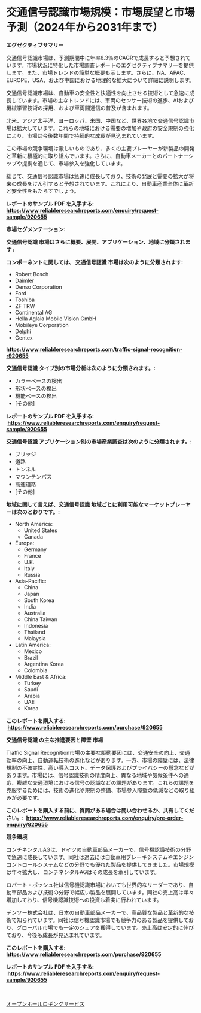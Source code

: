 <p><h1>交通信号認識市場規模：市場展望と市場予測（2024年から2031年まで）</h1></p><p><strong>エグゼクティブサマリー</strong></p>
<p><p>交通信号認識市場は、予測期間中に年率8.3％のCAGRで成長すると予想されています。市場状況に特化した市場調査レポートのエグゼクティブサマリーを提供します。また、市場トレンドの簡単な概要も示します。さらに、NA、APAC、EUROPE、USA、および中国における地理的な拡大について詳細に説明します。</p><p>交通信号認識市場は、自動車の安全性と快適性を向上させる技術として急速に成長しています。市場の主なトレンドには、車両のセンサー技術の進歩、AIおよび機械学習技術の採用、および車両間通信の普及が含まれます。</p><p>北米、アジア太平洋、ヨーロッパ、米国、中国など、世界各地で交通信号認識市場は拡大しています。これらの地域における需要の増加や政府の安全規制の強化により、市場は今後数年間で持続的な成長が見込まれています。</p><p>この市場の競争環境は激しいものであり、多くの主要プレーヤーが新製品の開発と革新に積極的に取り組んでいます。さらに、自動車メーカーとのパートナーシップや提携を通じて、市場参入を強化しています。</p><p>総じて、交通信号認識市場は急速に成長しており、技術の発展と需要の拡大が将来の成長をけん引すると予想されています。これにより、自動車産業全体に革新と安全性をもたらすでしょう。</p></p>
<p><strong>レポートのサンプル PDF を入手する: <a href="https://www.reliableresearchreports.com/enquiry/request-sample/920655">https://www.reliableresearchreports.com/enquiry/request-sample/920655</a></strong></p>
<p><strong>市場セグメンテーション:</strong></p>
<p><strong> 交通信号認識 市場はさらに概要、展開、アプリケーション、地域に分類されます :</strong></p>
<p><strong>コンポーネントに関しては、 交通信号認識 市場は次のように分類されます: &nbsp;</strong></p>
<p><ul><li>Robert Bosch</li><li>Daimler</li><li>Denso Corporation</li><li>Ford</li><li>Toshiba</li><li>ZF TRW</li><li>Continental AG</li><li>Hella Aglaia Mobile Vision GmbH</li><li>Mobileye Corporation</li><li>Delphi</li><li>Gentex</li></ul></p>
<p><strong><a href="https://www.reliableresearchreports.com/traffic-signal-recognition-r920655">https://www.reliableresearchreports.com/traffic-signal-recognition-r920655</a></strong></p>
<p><strong> 交通信号認識 タイプ別の市場分析は次のように分類されます。:</strong></p>
<p><ul><li>カラーベースの検出</li><li>形状ベースの検出</li><li>機能ベースの検出</li><li>[その他]</li></ul></p>
<p><strong>レポートのサンプル PDF を入手する: &nbsp;<a href="https://www.reliableresearchreports.com/enquiry/request-sample/920655">https://www.reliableresearchreports.com/enquiry/request-sample/920655</a></strong></p>
<p><strong> 交通信号認識 アプリケーション別の市場産業調査は次のように分類されます。:</strong></p>
<p><ul><li>ブリッジ</li><li>道路</li><li>トンネル</li><li>マウンテンパス</li><li>高速道路</li><li>[その他]</li></ul></p>
<p><strong>地域に関して言えば、交通信号認識 地域ごとに利用可能なマーケットプレーヤーは次のとおりです。:</strong></p>
<p><ul>
    <li>
        North America:
        <ul>
            <li>United States</li>
            <li>Canada</li>
        </ul>
    </li>
    <li>
        Europe:
        <ul>
            <li>Germany</li>
            <li>France</li>
            <li>U.K.</li>
            <li>Italy</li>
            <li>Russia</li>
        </ul>
    </li>
    <li>
        Asia-Pacific:
        <ul>
            <li>China</li>
            <li>Japan</li>
            <li>South Korea</li>
            <li>India</li>
            <li>Australia</li>
            <li>China Taiwan</li>
            <li>Indonesia</li>
            <li>Thailand</li>
            <li>Malaysia</li>
        </ul>
    </li>
    <li>
        Latin America:
        <ul>
            <li>Mexico</li>
            <li>Brazil</li>
            <li>Argentina Korea</li>
            <li>Colombia</li>
        </ul>
    </li>
    <li>
        Middle East & Africa:
        <ul>
            <li>Turkey</li>
            <li>Saudi</li>
            <li>Arabia</li>
            <li>UAE</li>
            <li>Korea</li>
        </ul>
    </li>
    </ul></p>
<p><strong>このレポートを購入する: &nbsp;<a href="https://www.reliableresearchreports.com/purchase/920655">https://www.reliableresearchreports.com/purchase/920655</a></strong></p>
<p><strong>交通信号認識 の主な推進要因と障壁 市場</strong></p>
<p><p>Traffic Signal Recognition市場の主要な駆動要因には、交通安全の向上、交通効率の向上、自動運転技術の進化などがあります。一方、市場の障壁には、法律規制の不確実性、高い導入コスト、データ保護およびプライバシーの懸念などがあります。市場には、信号認識技術の精度向上、異なる地域や気候条件への適応、複雑な交通環境における信号の認識などの課題があります。これらの課題を克服するためには、技術の進化や規制の整備、市場参入障壁の低減などの取り組みが必要です。</p></p>
<p><strong>このレポートを購入する前に、質問がある場合は問い合わせるか、共有してください。:&nbsp; <a href="https://www.reliableresearchreports.com/enquiry/pre-order-enquiry/920655">https://www.reliableresearchreports.com/enquiry/pre-order-enquiry/920655</a></strong></p>
<p><strong>競争環境</strong></p>
<p><p>コンチネンタルAGは、ドイツの自動車部品メーカーで、信号機認識技術の分野で急速に成長しています。同社は過去には自動車用ブレーキシステムやエンジンコントロールシステムなどの分野でも優れた製品を提供してきました。市場規模は年々拡大し、コンチネンタルAGはその成長を牽引しています。</p><p>ロバート・ボッシュ社は信号機認識市場においても世界的なリーダーであり、自動車部品および技術の分野で幅広い製品を展開しています。同社の売上高は年々増加しており、信号機認識技術への投資も着実に行われています。</p><p>デンソー株式会社は、日本の自動車部品メーカーで、高品質な製品と革新的な技術で知られています。同社は信号機認識市場でも競争力のある製品を提供しており、グローバル市場でも一定のシェアを獲得しています。売上高は安定的に伸びており、今後も成長が見込まれています。</p></p>
<p><strong>このレポートを購入する: &nbsp; <a href="https://www.reliableresearchreports.com/purchase/920655">https://www.reliableresearchreports.com/purchase/920655</a></strong></p>
<p><strong>レポートのサンプル PDF を入手する: &nbsp;<a href="https://www.reliableresearchreports.com/enquiry/request-sample/920655">https://www.reliableresearchreports.com/enquiry/request-sample/920655</a></strong><strong></strong></p>
<p>&nbsp;</p>
<p><p><a href="https://github.com/one-cool-chick/Market-Research-Report-List-1/blob/main/853987328011.md">オープンホールロギングサービス</a></p></p>